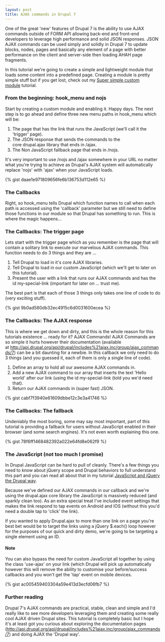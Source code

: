 ```yaml
---
layout: post
title: AJAX commands in Drupal 7
---
```


One of the great 'new' features of Drupal 7 is the ability to use AJAX commands outside of FORM API allowing back-end and front-end developers to leverage high performance and solid JSON responses. JSON AJAX commands can be used simply and solidly in Drupal 7 to update blocks, nodes, pages and basically any element of a page with better performance on the client and server-side then loading AHAH page fragments.

In this tutorial we're going to create a simple and lightweight module that loads some content into a predefined page. Creating a module is pretty simple stuff but if you get lost, check out my [Super simple custom module](http://interactivejunky.com/blog/super-simple-custom-module) tutorial.

### From the beginning: hook_menu and nojs
Start by creating a custom module and enabling it. Happy days. The next step is to go ahead and define three new menu paths in hook_menu which will be:

1. The page that has the link that runs the JavaScript (we'll call it the 'trigger' page).
1. The JSON response that sends the commands to the core drupal.ajax library that ends in /ajax.
1. The Non JavaScript fallback page that ends in /nojs.

It's very important to use /nojs and /ajax somewhere in your URL no matter what you're trying to achieve as Drupal's AJAX system will automatically replace 'nojs' with 'ajax' when your JavaScript loads.

{% gist daae1e971809656fe6b136753d112e65 %}

### The Callbacks

Right, so hook_menu tells Drupal which function names to call when each path is accessed using the 'callback' parameter but we still need to define those functions in our module so that Drupal has something to run. This is where the magic happens...

### The Callbacks: The trigger page

Lets start with the trigger page which as you remember is the page that will contain a solitary link to execute our marvelous AJAX commands. This function needs to do 3 things and they are ...

1. Tell Drupal to load in it's core AJAX libraries.
1. Tell Drupal to load in our custom JavaScript (which we'll get to later on this tutorial).
1. Present the user with a link that runs our AJAX commands and has the id my-special-link (important for later on ... trust me).

The best part is that each of those 3 things only takes one line of code to do (very exciting stuff).

{% gist 9b0ad580db32ec4915c6d0031600ecea %}

### The Callbacks: The AJAX response

This is where we get down and dirty, and this is the whole reason for this tutorials existence ... ready for it? AJAX Commands! AJAX Commands are so simple it hurts however their documentation (available at <http://api.drupal.org/api/drupal/includes%21ajax.inc/group/ajax_commands/7>) can be a bit daunting for a newbie. In this callback we only need to do 3 things (and you guessed it, each of them is only a single line of code).

1. Define an array to hold all our awesome AJAX commands in.
1. Add a new AJAX command to our array that inserts the text 'Hello world' after our link (using the id my-special-link (told you we'd need that).
1. Return our AJAX commands in (super fast) JSON.

{% gist cabf7f3940e61609dbbe12c3e3a41746 %}

### The Callbacks: The fallback

Undeniably the most boring, some may say most important, part of this tutorial is providing a fallback for users without JavaScript enabled in their browser (and some search engines). It's not even worth explaining this one.

{% gist 78f6ff1468482392a022e64fd8e062f9 %}

### The JavaScript (not too much I promise)

In Drupal JavaScript can be hard to pull of cleanly. There's a few things you need to know about jQuery scope and Drupal behaviors to full understand this part and you can read all about that in my tutorial [JavaScript and jQuery the Drupal way](http://www.codesidekick.com/blog/ajax-commands-drupal-7#).

Because we've defined our AJAX commands in our callback and we're using the drupal.ajax core library the JavaScript is massively reduced (and sparkly clean too). As an extra special treat I've included event settings that makes the link respond to tap events on Android and IOS (without this you'd need a double tap to 'click' the link).

If you wanted to apply Drupal.ajax to more than one link on a page you're best bet would be to target the links using a jQuery $.each() loop however for the purposes of our quick and dirty demo, we're going to be targeting a single element using an ID.

#### Note

You can also bypass the need for custom JavaScript all together by using the class 'use-ajax' on your link (which Drupal will pick up automatically however this will remove the ability to customise your before/success callbacks and you won't get the 'tap' event on mobile devices.

{% gist ac005459403304a59e413d3ecfd06fb7 %}

### Further reading

Drupal 7's AJAX commands are practical, stable, clean and simple and I'd really like to see more developers leveraging them and creating some really cool AJAX driven Drupal sites. This tutorial is completely basic but I hope it's at least got you curious about exploring the documentation pages (<http://api.drupal.org/api/drupal/includes%21ajax.inc/group/ajax_commands/7>) and doing AJAX the 'Drupal way'.